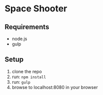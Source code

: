 # Space Shooter

## Requirements
- node.js
- gulp

## Setup
1. clone the repo
2. run: `npm install`
3. run: `gulp`
4. browse to localhost:8080 in your browser

